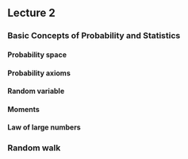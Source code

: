 ## Lecture 2
### Basic Concepts of Probability and Statistics
#### Probability space
#### Probability axioms
#### Random variable
#### Moments
#### Law of large numbers
### Random walk